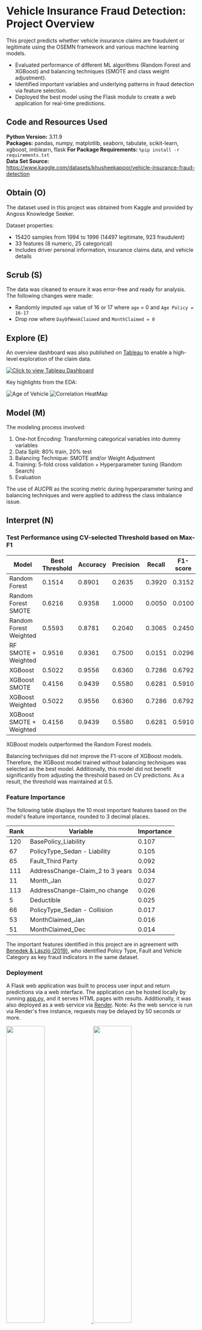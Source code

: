 # Vehicle Insurance Fraud Detection: Project Overview 
This project predicts whether vehicle insurance claims are fraudulent or legitimate using the OSEMN framework and various machine learning models.
- Evaluated performance of different ML algorithms (Random Forest and XGBoost) and balancing techniques (SMOTE and class weight adjustment).
- Identified important variables and underlying patterns in fraud detection via feature selection.
- Deployed the best model using the Flask module to create a web application for real-time predictions.

## Code and Resources Used 
**Python Version:** 3.11.9  
**Packages:** pandas, numpy, matplotlib, seaborn, tabulate, scikit-learn, xgboost, imblearn, flask
**For Package Requirements:**  ```%pip install -r requirements.txt```  
**Data Set Source:** https://www.kaggle.com/datasets/khusheekapoor/vehicle-insurance-fraud-detection

## Obtain (O)

The dataset used in this project was obtained from Kaggle and provided by Angoss Knowledge Seeker. 

Dataset properties:
- 15420 samples from 1994 to 1996 (14497 legitimate, 923 fraudulent)
- 33 features (8 numeric, 25 categorical)
- Includes  driver personal information, insurance claims data, and vehicle details

## Scrub (S)

The data was cleaned to ensure it was error-free and ready for analysis. The following changes were made:

*	Randomly imputed `age` value of 16 or 17 where `age` = 0 and `Age Policy = 16-17`
*   Drop row where `DayOfWeekClaimed` and `MonthClaimed = 0`



## Explore (E)
An overview dashboard was also published on [Tableau](https://public.tableau.com/views/VehicleInsuranceClaims_17428952593430/VehicleInsuranceClaimsDashboard?:language=en-GB&:sid=&:redirect=auth&:display_count=n&:origin=viz_share_link) to enable a high-level exploration of the claim data.

[![Click to view Tableau Dashboard](reports/tableau-dashboard.png)](https://public.tableau.com/views/VehicleInsuranceClaims_17428952593430/VehicleInsuranceClaimsDashboard?:language=en-GB&:sid=&:redirect=auth&:display_count=n&:origin=viz_share_link)

Key highlights from the EDA:

![Age of Vehicle](reports/figures/9-age-of-vehicle.png)
![Correlation HeatMap](reports/figures/14-spearman-heatmap.png)

## Model (M)

The modeling process involved:
1. One-hot Encoding: Transforming categorical variables into dummy variables 
2. Data Split: 80% train, 20% test
3. Balancing Technique: SMOTE and/or Weight Adjustment
4. Training: 5-fold cross validation + Hyperparameter tuning (Random Search)
5. Evaluation

The use of AUCPR as the scoring metric during hyperparameter tuning and balancing techniques and were applied to address the class imbalance issue. 

## Interpret (N)

### Test Performance using CV-selected Threshold based on Max-F1

| Model                        | Best Threshold | Accuracy | Precision | Recall  | F1-score |
|------------------------------|---------------|----------|-----------|---------|---------|
| Random Forest               | 0.1514        | 0.8901   | 0.2635    | 0.3920  | 0.3152  |
| Random Forest SMOTE         | 0.6216        | 0.9358   | 1.0000    | 0.0050  | 0.0100  |
| Random Forest Weighted      | 0.5593        | 0.8781   | 0.2040    | 0.3065  | 0.2450  |
| RF SMOTE + Weighted         | 0.9516        | 0.9361   | 0.7500    | 0.0151  | 0.0296  |
| XGBoost                     | 0.5022        | 0.9556   | 0.6360    | 0.7286  | 0.6792  |
| XGBoost SMOTE               | 0.4156        | 0.9439   | 0.5580    | 0.6281  | 0.5910  |
| XGBoost Weighted            | 0.5022        | 0.9556   | 0.6360    | 0.7286  | 0.6792  |
| XGBoost SMOTE + Weighted    | 0.4156        | 0.9439   | 0.5580    | 0.6281  | 0.5910  |

XGBoost models outperformed the Random Forest models.

Balancing techniques did not improve the F1-score of XGBoost models. Therefore, the XGBoost model trained without balancing techniques was selected as the best model. Additionally, this model did not benefit significantly from adjusting the threshold based on CV predictions. As a result, the threshold was maintained at 0.5.

### Feature Importance

The following table displays the 10 most important features based on the model's feature importance, rounded to 3 decimal places.

| Rank | Variable                          | Importance |
|------|-----------------------------------|------------|
| 120  | BasePolicy_Liability              | 0.107      |
| 67   | PolicyType_Sedan - Liability      | 0.105      |
| 65   | Fault_Third Party                 | 0.092      |
| 111  | AddressChange-Claim_2 to 3 years  | 0.034      |
| 11   | Month_Jan                          | 0.027      |
| 113  | AddressChange-Claim_no change     | 0.026      |
| 5    | Deductible                        | 0.025      |
| 66   | PolicyType_Sedan - Collision      | 0.017      |
| 53   | MonthClaimed_Jan                  | 0.016      |
| 51   | MonthClaimed_Dec                  | 0.014      |

The important features identified in this project are in agreement with [Benedek & László (2019)](https://doi.org/10.2478/subboec-2019-0009), who identified Policy Type, Fault and Vehicle Category as key fraud indicators in the same dataset.


### Deployment

A Flask web application was built to process user input and return predictions via a web interface. The application can be hosted locally by running [app.py](app.py), and it serves HTML pages with results. Additionally, it was also deployed as a web service via [Render](https://vehicle-insurance-fraud-detection-4w2k.onrender.com/).
Note: As the web service is run via Render's free instance, requests may be delayed by 50 seconds or more.

<a href="https://vehicle-insurance-fraud-detection-4w2k.onrender.com/">
    <img src="image.png" width="45%">
</a>
<a href="https://vehicle-insurance-fraud-detection-4w2k.onrender.com/">
    <img src="image-1.png" width="45%">
</a>

## Conclusion

This project aimed to identify fraudulent vehicle insurance claims using machine learning. After evaluating different approaches, XGboost was selected for its balance of precision and recall, ensuring both accuracy and reliability.

Key takeaways:
- Feature Importance: Policy type, vehicle type, and fault assignment emerged as strong predictors of fraud.
- Future Improvements: Integrating recent data sources and adding more features to improve model relevance and prediction strength.

## Project Organization

```
├── README.md          <- Project Overview
├── data
│   ├── interim        <- Intermediate data that has been transformed
│   ├── processed      <- The final, canonical data sets for modeling
│   └── raw            <- The original, immutable data dump
│
├── models             <- Trained and serialized models, model predictions, or model summaries
│
├── notebooks          <- Jupyter notebooks. Naming convention is a number (for ordering),
│                         and a short `-` delimited description, e.g.
│                         `1.0-jqp-initial-data-exploration`
│
├── references         <- Data dictionaries, manuals, and all other explanatory materials
│
├── reports            <- Generated analysis and results as HTML, PDF, LaTeX, CSV etc.
│   ├── figures        <- Generated graphics and figures from EDA
│   └── best-model     <- Generated model interpretation and fairness evaluation for the selected model
│
├── templates          <- Holds the HTML templates for the web interface where the model can be deployed
│
├── app.py             <- The main script that allows users to interact with the model via a web application
│
└──  requirements.txt  <- The requirements file for reproducing the analysis environment, 
                           e.g. generated with `pip freeze > requirements.txt`

```

--------